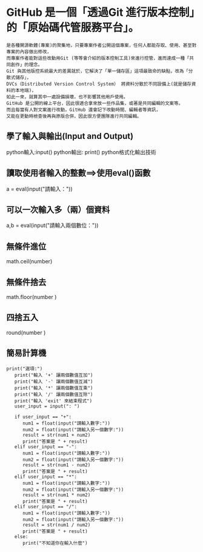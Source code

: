 # GitHub 是一個「透過Git 進行版本控制」的「原始碼代管服務平台」。
```
是各種開源軟體(專案)的聚集地，只要專案作者公開這個專案，任何人都能存取、使用、甚至對專案的內容做出修改，
而專案作者能對這些改動用Git (等等會介紹的版本控制工具)來進行控管，進而達成一種「共同創作」的理念。
Git 與其他版控系統最大的差異就於，它解決了「單一儲存區」這項最致命的缺點，改為「分散式儲存」，
DVCs（Distributed Version Control System） 將資料分散於不同設備上(就是儲存資料的本地端)，
如此一來，就算其中一處設備損壞，也不影響其他用戶使用。
GitHub 是公開的線上平台，因此很適合拿來放一些作品集，或著是共同編輯的文案等。
而且每當有人對文案進行改動，GitHub 還會記下改動時間、編輯者等資訊，
又能在更動時檢查後再與原版合併，因此很方便團隊進行共同編輯。
```
## 學了輸入與輸出(Input and Output)
python輸入:input()
python輸出: print()
python格式化輸出技術

## 讀取使用者輸入的整數==>使用eval()函數
a = eval(input("請輸入："))

## 可以一次輸入多（兩）個資料
a,b = eval(input("請輸入兩個數位："))

## 無條件進位
math.ceil(number) 
## 無條件捨去
math.floor(number )
## 四捨五入
round(number )

## 簡易計算機
```
print("選項:")
   print("輸入 '+' 讓兩個數值互加")
   print("輸入 '-' 讓兩個數值互減")
   print("輸入 '*' 讓兩個數值互乘")
   print("輸入 '/' 讓兩個數值互除")
   print("輸入 'exit' 來結束程式")
   user_input = input(": ")
    
   if user_input == "+":
      num1 = float(input("請輸入數字:"))
      num2 = float(input("請輸入另一個數字:"))
      result = str(num1 + num2)
      print("答案是 " + result)
   elif user_input == "-":
      num1 = float(input("請輸入數字:"))
      num2 = float(input("請輸入另一個數字:"))
      result = str(num1 - num2)
      print("答案是 " + result)
   elif user_input == "*":
      num1 = float(input("請輸入數字:"))
      num2 = float(input("請輸入另一個數字:"))
      result = str(num1 * num2)
      print("答案是 " + result)
   elif user_input == "/":
      num1 = float(input("請輸入數字:"))
      num2 = float(input("請輸入另一個數字:"))
      result = str(num1 / num2)
      print("答案是 " + result)
   else:
      print("不知道你在輸入什麼") 
```      
